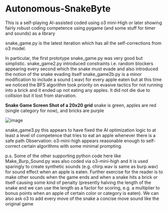 # Autonomous-SnakeByte
This is a self-playing AI-assisted coded using o3 mini-High or later showing fairly robust coding competence using pygame (and some stuff for timer and sounds) as a library

snake_game<ver>.py is the latest iteration which has all the self-corrections from o3 model.

In particular, the first prototype snake_game.py was very good but simplistic.
snake_game2.py introduced constraints i.e. random blockers appearing every second which the snake must evade and also introduced the notion of the snake evading itself 
snake_game2b.py is a minor modification to include a sound (.wav) for every apple eaten but at this time we noticed the BFS algorithm took priority on evasive tactics for not running into a brick and it ended up not eating any apples. It did not die due to collision but it lost from starvation.

**Snake Game Screen Shot of a 20x20 grid**
snake is green, apples are red (single category for now), and bricks are purple

![image](https://github.com/user-attachments/assets/34d9b2a8-354f-4994-8f56-674410c3366e)

snake_game3.py this appears to have fixed the AI optimization logic to at least a level of competence that tries to eat an apple whenever there is a safe path 
Observation: o3-mini-high appears reasonable enough to self-correct certain algorithms with some minimal prompting.

p.s. Some of the other supporting python code here like Make_Burp_Sound.py was also coded via o3-mini-high and it is used sparingly to create synthetic sounds (e.g. chirp.wav is same as burp.wav) for sound effect when an apple is eaten.
Further exercise for the reader is to make other sounds when the game ends and when a snake hits a brick or itself causing some kind of penalty (presently halving the length of the snake and we can use the length as a factor for scoring, e.g. a multiplier to bonus points when an apple of certain color or category is eaten).
We can also ask o3 to add every move of the snake a concise move sound like the original game
